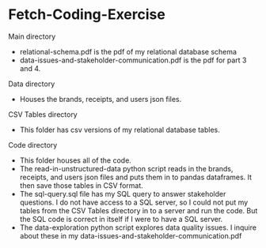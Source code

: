 # Fetch-Coding-Exercise

Main directory
- relational-schema.pdf is the pdf of my relational database schema
- data-issues-and-stakeholder-communication.pdf is the pdf for part 3 and 4.

Data directory
- Houses the brands, receipts, and users json files.

CSV Tables directory
- This folder has csv versions of my relational database tables. 

Code directory
- This folder houses all of the code.
- The read-in-unstructured-data python script reads in the brands, receipts, and users json files and puts them in to pandas dataframes. It then save those tables in CSV format. 
- The sql-query.sql file has my SQL query to answer stakeholder questions. I do not have access to a SQL server, so I could not put my tables from the CSV Tables directory in to a server and run the code. But the SQL code is correct in itself if I were to have a SQL server.
- The data-exploration python script explores data quality issues. I inquire about these in my data-issues-and-stakeholder-communication.pdf